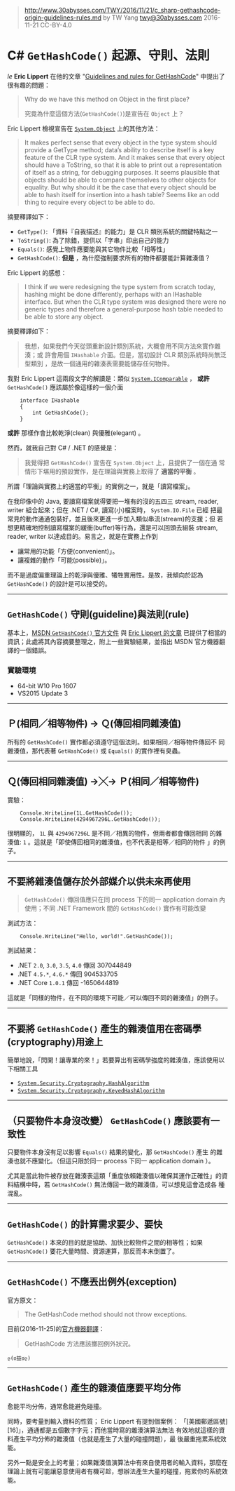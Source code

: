 ﻿> http://www.30abysses.com/TWY/2016/11/21/c_sharp-gethashcode-origin-guidelines-rules.md
> by TW Yang <twy@30abysses.com> 2016-11-21 CC-BY-4.0

# C# `GetHashCode()` 起源、守則、法則

_le_ **Eric Lippert** 在他的文章
"[Guidelines and rules for GetHashCode][1]" 中提出了很有趣的問題：

> Why do we have this method on Object in the first place?
>
> 究竟為什麼這個方法(`GetHashCode()`)是宣告在 `Object` 上？

[1]: https://blogs.msdn.microsoft.com/ericlippert/2011/02/28/guidelines-and-rules-for-gethashcode/

Eric Lippert  檢視宣告在 [`System.Object`][2] 上的其他方法：

> It makes perfect sense that every object in the type system should
> provide a GetType method; data’s ability to describe itself is a key
> feature of the CLR type system. And it makes sense that every object
> should have a ToString, so that it is able to print out a
> representation of itself as a string, for debugging purposes. It seems
> plausible that objects should be able to compare themselves to other
> objects for equality. But why should it be the case that every object
> should be able to hash itself for insertion into a hash table? Seems
> like an odd thing to require every object to be able to do.

[2]: https://msdn.microsoft.com/en-us/library/system.object.aspx

摘要釋譯如下：

* `GetType()`:  「資料『自我描述』的能力」是 CLR  類別系統的關鍵特點之一
* `ToString()`: 為了除錯，提供以「字串」印出自己的能力
* `Equals()`: 感覺上物件應要能與其它物件比較「相等性」
* `GetHashCode()`: **但是** ，為什麼強制要求所有的物件都要能計算雜湊值？

Eric Lippert  的感想：

> I think if we were redesigning the type system from scratch today,
> hashing might be done differently, perhaps with an IHashable
> interface. But when the CLR type system was designed there were no
> generic types and therefore a general-purpose hash table needed to be
> able to store any object.

摘要釋譯如下：

> 我想，如果我們今天從頭重新設計類別系統，大概會用不同方法來實作雜湊；或
> 許會用個 `IHashable`  介面。但是，當初設計 CLR  類別系統時尚無泛型類別
> ，是故一個通用的雜湊表需要能儲存任何物件。

我對 Eric Lippert 這兩段文字的解讀是：類似 [`System.IComparable`][3] ，
**或許** `GetHashCode()` 應該屬於像這樣的一個介面

```
    interface IHashable
    {
        int GetHashCode();
    }
```

**或許**  那樣作會比較乾淨(clean) 與優雅(elegant) 。

[3]: https://msdn.microsoft.com/en-us/library/system.icomparable.aspx

然而，就我自己對 C# / .NET  的感覺是：

> 我覺得把 `GetHashCode()`  宣告在 `System.Object`  上，且提供了一個在通
> 常情形下堪用的預設實作，是在理論與實務上取得了 **適當的平衡** 。

所謂「理論與實務上的適當的平衡」的實例之一，就是「讀寫檔案」。

在我印像中的 Java,  要讀寫檔案就得要把一堆有的沒的五四三 stream, reader,
writer 組合起來；但在 .NET / C#, 讀寫(小)檔案時， `System.IO.File`  已經
把最常見的動作通通包裝好，並且後來更進一步加入類似串流(stream)的支援；但
若想更精確地控制讀寫檔案的緩衝(buffer)等行為，還是可以回頭去組裝
stream, reader, writer  以達成目的。易言之，就是在實務上作到

* 讓常用的功能「方便(convenient)」。
* 讓複雜的動作「可能(possible)」。

而不是過度偏重理論上的乾淨與優雅、犧牲實用性。是故，我傾向於認為
`GetHashCode()` 的設計是可以接受的。


---
## `GetHashCode()`  守則(guideline)與法則(rule)

基本上，[MSDN `GetHashCode()`  官方文件][4] 與 [Eric Lippert 的文章][1]
已提供了相當的資訊；此處將其內容摘要整理之，附上一些實驗結果，並指出
MSDN  官方機器翻譯的一個錯誤。

[4]: https://msdn.microsoft.com/en-us/library/system.object.gethashcode.aspx


### 實驗環境

* 64-bit W10 Pro 1607
* VS2015 Update 3


---
## Ｐ(相同／相等物件) → Ｑ(傳回相同雜湊值)

所有的 `GetHashCode()`  實作都必須遵守這個法則。如果相同／相等物件傳回不
同雜湊值，那代表著 `GetHashCode()`  或 `Equals()` 的實作裡有臭蟲。


---
## Ｑ(傳回相同雜湊值) →╳→ Ｐ(相同／相等物件)

實驗：

```
    Console.WriteLine(1L.GetHashCode());
    Console.WriteLine(4294967296L.GetHashCode());
```

很明顯的， `1L` 與 `4294967296L`  是不同／相異的物件，但兩者都會傳回相同
的雜湊值: `1` 。這就是「即使傳回相同的雜湊值，也不代表是相等／相同的物件
」的例子。


---
##  不要將雜湊值儲存於外部媒介以供未來再使用

> `GetHashCode()` 傳回值應只在同 process 下的同一 application domain  內
> 使用；不同 .NET Framework 間的 `GetHashCode()`  實作有可能改變

測試方法：

```
    Console.WriteLine("Hello, world!".GetHashCode());
```

測試結果：

* .NET `2.0`, `3.0`, `3.5`, `4.0` 傳回 307044849
* .NET `4.5.*`, `4.6.*` 傳回 904533705
* .NET Core `1.0.1` 傳回 -1650644819

這就是「同樣的物件，在不同的環境下可能／可以傳回不同的雜湊值」的例子。


---
##  不要將 `GetHashCode()`  產生的雜湊值用在密碼學(cryptography)用途上

簡單地說，「閃開！讓專業的來！」若要算出有密碼學強度的雜湊值，應該使用以
下相關工具

* [`System.Security.Cryptography.HashAlgorithm`][5]
* [`System.Security.Cryptography.KeyedHashAlgorithm`][6]

[5]: https://msdn.microsoft.com/en-us/library/system.security.cryptography.hashalgorithm.aspx
[6]: https://msdn.microsoft.com/en-us/library/system.security.cryptography.keyedhashalgorithm.aspx


---
##  （只要物件本身沒改變） `GetHashCode()`  應該要有一致性

只要物件本身沒有足以影響 `Equals()` 結果的變化，那 `GetHashCode()`  產生
的雜湊也就不應變化。（但這只限於同一 process  下同一 application domain
）。

尤其是當此物件被存放在雜湊表這類「重度依賴雜湊值以確保其運作正確性」的資
料結構中時，若 `GetHashCode()`  無法傳回一致的雜湊值，可以想見這會造成各
種混亂。


---
## `GetHashCode()`  的計算需求要少、要快

`GetHashCode()` 本來的目的就是協助、加快比較物件之間的相等性；如果
`GetHashCode()` 要花大量時間、資源運算，那反而本末倒置了。


---
## `GetHashCode()`  不應丟出例外(exception)

官方原文：

> The GetHashCode method should not throw exceptions.

目前(2016-11-25)的[官方機器翻譯][7]：

> GetHashCode 方法應該擲回例外狀況。

`ლ(ಠ益ಠლ)`

[7]: https://msdn.microsoft.com/zh-tw/library/system.object.gethashcode.aspx


---
## `GetHashCode()`  產生的雜湊值應要平均分佈

愈能平均分佈，通常愈能避免碰撞。

同時，要考量到輸入資料的性質； Eric Lippert 有提到個案例：
「[美國郵遞區號][16]」，通通都是五個數字字元；而他當時寫的雜湊演算法無法
有效地就這樣的資料產生平均分佈的雜湊值（也就是產生了大量的碰撞問題），最
後嚴重拖累系統效能。

另外一點是安全上的考量；如果雜湊值演算法中有來自使用者的輸入資料，那麼在
理論上就有可能讓惡意使用者有機可趁，想辦法產生大量的碰撞，拖累你的系統效
能。

[8]: https://simple.wikipedia.org/wiki/ZIP_code
